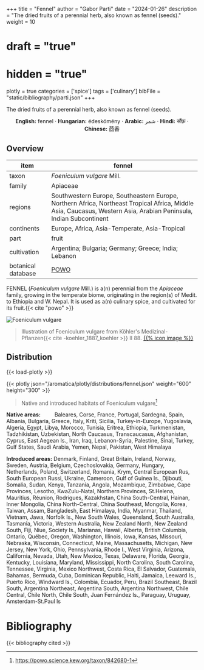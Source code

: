 +++
title = "Fennel"
author = "Gabor Parti"
date = "2024-01-26"
description = "The dried fruits of a perennial herb, also known as fennel (seeds)."
weight = 10
# draft = "true"
# hidden = "true"
plotly = true
categories = ['spice']
tags = ['culinary']
bibFile = "static/bibliography/parti.json"
+++

The dried fruits of a perennial herb, also known as fennel (seeds).

[<i class="fab fa-wikipedia-w"></i>](https://en.wikipedia.org/wiki/Fennel)

<center>

**English:** fennel · **Hungarian:** édeskömény · **Arabic:** <span class="arabic-text" dir="rtl">شمر</span> · **Hindi:** <span class="devanagari-text">सौंफ़</span> · **Chinese:** <span class="traditional-chinese-text">茴香</span>

</center>

## Overview

|       item       |                                                                              fennel                                                                             |
|------------------|-----------------------------------------------------------------------------------------------------------------------------------------------------------------|
|       taxon      |                                                                    *Foeniculum vulgare* Mill.                                                                   |
|      family      |                                                                             Apiaceae                                                                            |
|      regions     |Southwestern Europe, Southeastern Europe, Northern Africa, Northeast Tropical Africa, Middle Asia, Caucasus, Western Asia, Arabian Peninsula, Indian Subcontinent|
|    continents    |                                                          Europe, Africa, Asia-Temperate, Asia-Tropical                                                          |
|       part       |                                                                              fruit                                                                              |
|    cultivation   |                                                       Argentina; Bulgaria; Germany; Greece; India; Lebanon                                                      |
|botanical database|                                                       [POWO](https://powo.science.kew.org/taxon/842680-1)                                                       |

FENNEL (*Foeniculum vulgare* Mill.) is a(n) perennial from the *Apiaceae* family, growing in the temperate biome, originating in the region(s) of Medit. to Ethiopia and W. Nepal. It is used as a(n) culinary spice, and cultivated for its fruit.{{< cite "powo" >}}

![Foeniculum vulgare](/images/illustrations/fennel.png?width=40rem "Illustration of Foeniculum vulgare from Köhler's Medizinal-Pflanzen")

>Illustration of Foeniculum vulgare from Köhler's Medizinal-Pflanzen{{< cite -koehler_1887_koehler >}} II 88. [{{% icon image %}}](https://www.biodiversitylibrary.org/item/10837#page/515/mode/1up)

## Distribution

{{< load-plotly >}}

{{< plotly json="/aromatica/plotly/distributions/fennel.json" weight="600" height="300" >}}

>Native and introduced habitats of Foeniculum vulgare[^powo]

[^powo]: https://powo.science.kew.org/taxon/842680-1

<p style="text-align:left;">

**Native areas:** &ensp; &ensp; &ensp; Baleares, Corse, France, Portugal, Sardegna, Spain, Albania, Bulgaria, Greece, Italy, Kriti, Sicilia, Turkey-in-Europe, Yugoslavia, Algeria, Egypt, Libya, Morocco, Tunisia, Eritrea, Ethiopia, Turkmenistan, Tadzhikistan, Uzbekistan, North Caucasus, Transcaucasus, Afghanistan, Cyprus, East Aegean Is., Iran, Iraq, Lebanon-Syria, Palestine, Sinai, Turkey, Gulf States, Saudi Arabia, Yemen, Nepal, Pakistan, West Himalaya

**Introduced areas:** Denmark, Finland, Great Britain, Ireland, Norway, Sweden, Austria, Belgium, Czechoslovakia, Germany, Hungary, Netherlands, Poland, Switzerland, Romania, Krym, Central European Rus, South European Russi, Ukraine, Cameroon, Gulf of Guinea Is., Djibouti, Somalia, Sudan, Kenya, Tanzania, Angola, Mozambique, Zimbabwe, Cape Provinces, Lesotho, KwaZulu-Natal, Northern Provinces, St.Helena, Mauritius, Réunion, Rodrigues, Kazakhstan, China South-Central, Hainan, Inner Mongolia, China North-Central, China Southeast, Mongolia, Korea, Taiwan, Assam, Bangladesh, East Himalaya, India, Myanmar, Thailand, Vietnam, Jawa, Norfolk Is., New South Wales, Queensland, South Australia, Tasmania, Victoria, Western Australia, New Zealand North, New Zealand South, Fiji, Niue, Society Is., Marianas, Hawaii, Alberta, British Columbia, Ontario, Québec, Oregon, Washington, Illinois, Iowa, Kansas, Missouri, Nebraska, Wisconsin, Connecticut, Maine, Massachusetts, Michigan, New Jersey, New York, Ohio, Pennsylvania, Rhode I., West Virginia, Arizona, California, Nevada, Utah, New Mexico, Texas, Delaware, Florida, Georgia, Kentucky, Louisiana, Maryland, Mississippi, North Carolina, South Carolina, Tennessee, Virginia, Mexico Northwest, Costa Rica, El Salvador, Guatemala, Bahamas, Bermuda, Cuba, Dominican Republic, Haiti, Jamaica, Leeward Is., Puerto Rico, Windward Is., Colombia, Ecuador, Peru, Brazil Southeast, Brazil South, Argentina Northeast, Argentina South, Argentina Northwest, Chile Central, Chile North, Chile South, Juan Fernández Is., Paraguay, Uruguay, Amsterdam-St.Paul Is

</p>



# Bibliography

{{< bibliography cited >}}

